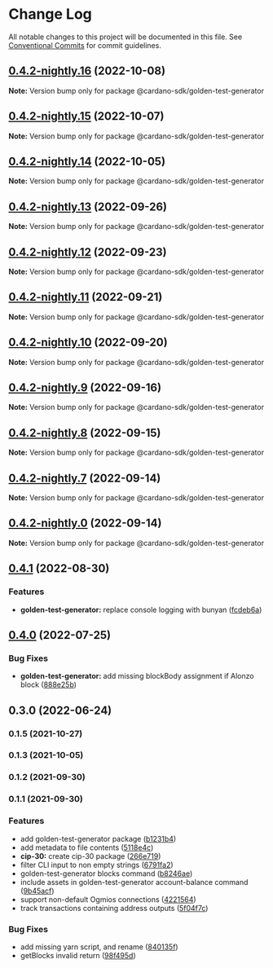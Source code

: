 # Change Log

All notable changes to this project will be documented in this file.
See [Conventional Commits](https://conventionalcommits.org) for commit guidelines.

## [0.4.2-nightly.16](https://github.com/input-output-hk/cardano-js-sdk/compare/@cardano-sdk/golden-test-generator@0.4.2-nightly.15...@cardano-sdk/golden-test-generator@0.4.2-nightly.16) (2022-10-08)

**Note:** Version bump only for package @cardano-sdk/golden-test-generator





## [0.4.2-nightly.15](https://github.com/input-output-hk/cardano-js-sdk/compare/@cardano-sdk/golden-test-generator@0.4.2-nightly.14...@cardano-sdk/golden-test-generator@0.4.2-nightly.15) (2022-10-07)

**Note:** Version bump only for package @cardano-sdk/golden-test-generator





## [0.4.2-nightly.14](https://github.com/input-output-hk/cardano-js-sdk/compare/@cardano-sdk/golden-test-generator@0.4.2-nightly.13...@cardano-sdk/golden-test-generator@0.4.2-nightly.14) (2022-10-05)

**Note:** Version bump only for package @cardano-sdk/golden-test-generator





## [0.4.2-nightly.13](https://github.com/input-output-hk/cardano-js-sdk/compare/@cardano-sdk/golden-test-generator@0.4.2-nightly.12...@cardano-sdk/golden-test-generator@0.4.2-nightly.13) (2022-09-26)

**Note:** Version bump only for package @cardano-sdk/golden-test-generator





## [0.4.2-nightly.12](https://github.com/input-output-hk/cardano-js-sdk/compare/@cardano-sdk/golden-test-generator@0.4.2-nightly.11...@cardano-sdk/golden-test-generator@0.4.2-nightly.12) (2022-09-23)

**Note:** Version bump only for package @cardano-sdk/golden-test-generator





## [0.4.2-nightly.11](https://github.com/input-output-hk/cardano-js-sdk/compare/@cardano-sdk/golden-test-generator@0.4.2-nightly.10...@cardano-sdk/golden-test-generator@0.4.2-nightly.11) (2022-09-21)

**Note:** Version bump only for package @cardano-sdk/golden-test-generator





## [0.4.2-nightly.10](https://github.com/input-output-hk/cardano-js-sdk/compare/@cardano-sdk/golden-test-generator@0.4.2-nightly.9...@cardano-sdk/golden-test-generator@0.4.2-nightly.10) (2022-09-20)

**Note:** Version bump only for package @cardano-sdk/golden-test-generator





## [0.4.2-nightly.9](https://github.com/input-output-hk/cardano-js-sdk/compare/@cardano-sdk/golden-test-generator@0.4.2-nightly.8...@cardano-sdk/golden-test-generator@0.4.2-nightly.9) (2022-09-16)

**Note:** Version bump only for package @cardano-sdk/golden-test-generator





## [0.4.2-nightly.8](https://github.com/input-output-hk/cardano-js-sdk/compare/@cardano-sdk/golden-test-generator@0.4.2-nightly.7...@cardano-sdk/golden-test-generator@0.4.2-nightly.8) (2022-09-15)

**Note:** Version bump only for package @cardano-sdk/golden-test-generator





## [0.4.2-nightly.7](https://github.com/input-output-hk/cardano-js-sdk/compare/@cardano-sdk/golden-test-generator@0.4.1...@cardano-sdk/golden-test-generator@0.4.2-nightly.7) (2022-09-14)

**Note:** Version bump only for package @cardano-sdk/golden-test-generator





## [0.4.2-nightly.0](https://github.com/input-output-hk/cardano-js-sdk/compare/@cardano-sdk/golden-test-generator@0.4.1...@cardano-sdk/golden-test-generator@0.4.2-nightly.0) (2022-09-14)

**Note:** Version bump only for package @cardano-sdk/golden-test-generator





## [0.4.1](https://github.com/input-output-hk/cardano-js-sdk/compare/@cardano-sdk/golden-test-generator@0.4.0...@cardano-sdk/golden-test-generator@0.4.1) (2022-08-30)


### Features

* **golden-test-generator:** replace console logging with bunyan ([fcdeb6a](https://github.com/input-output-hk/cardano-js-sdk/commit/fcdeb6a89d778bf7e1101580bc7430a0c7469294))



## [0.4.0](https://github.com/input-output-hk/cardano-js-sdk/compare/0.3.0...@cardano-sdk/golden-test-generator@0.4.0) (2022-07-25)


### Bug Fixes

* **golden-test-generator:** add missing blockBody assignment if Alonzo block ([888e25b](https://github.com/input-output-hk/cardano-js-sdk/commit/888e25b681b370fe072d40728f8d71223a9b42fe))

## 0.3.0 (2022-06-24)

### 0.1.5 (2021-10-27)

### 0.1.3 (2021-10-05)

### 0.1.2 (2021-09-30)

### 0.1.1 (2021-09-30)


### Features

* add golden-test-generator package ([b1231b4](https://github.com/input-output-hk/cardano-js-sdk/commit/b1231b45e3d4e94052c05d41a9a3f5230bf02565))
* add metadata to file contents ([5118e4c](https://github.com/input-output-hk/cardano-js-sdk/commit/5118e4c61665704353a24b5bd282f0f1f7b13125))
* **cip-30:** create cip-30 package ([266e719](https://github.com/input-output-hk/cardano-js-sdk/commit/266e719d8c0b8550e05ff4d8da199a4575c0664e))
* filter CLI input to non empty strings ([6791fa2](https://github.com/input-output-hk/cardano-js-sdk/commit/6791fa2f2f38b18906f4d0b2da7c0749ad812321))
* golden-test-generator blocks command ([b8246ae](https://github.com/input-output-hk/cardano-js-sdk/commit/b8246aeb08c1b7f2076641bc6952145139d8085a))
* include assets in golden-test-generator account-balance command ([9b45acf](https://github.com/input-output-hk/cardano-js-sdk/commit/9b45acf7d73bdf5e1adbb86ca6ef0e5b09bb5810))
* support non-default Ogmios connections ([4221564](https://github.com/input-output-hk/cardano-js-sdk/commit/42215642a88f51a27fa96a780e1fc009f86e99a8))
* track transactions containing address outputs ([5f04f7c](https://github.com/input-output-hk/cardano-js-sdk/commit/5f04f7c155edfb65979a99878ee14fe36682396d))


### Bug Fixes

* add missing yarn script, and rename ([840135f](https://github.com/input-output-hk/cardano-js-sdk/commit/840135f7d100c9a00ff410147758ee7d02112897))
* getBlocks invalid return ([98f495d](https://github.com/input-output-hk/cardano-js-sdk/commit/98f495de0f5e6701b842eaa4567dc8b47d739b27))
